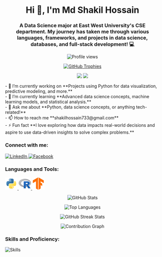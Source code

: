 <h1 align="center">Hi 👋, I'm Md Shakil Hossain</h1>
<h3 align="center">A Data Science major at East West University's CSE department. My journey has taken me through various languages, frameworks, and projects in data science, databases, and full-stack development! 💻</h3>

<p align="center">
  <img src="https://komarev.com/ghpvc/?username=mdshakil-hossain&label=Profile%20views&color=0e75b6&style=flat" alt="Profile views" />
</p>

<!-- Profile Trophy Section -->
<p align="center">
  <a href="https://github.com/ryo-ma/github-profile-trophy">
    <img src="https://github-profile-trophy.vercel.app/?username=mdshakil-hossain&theme=radical&column=4" alt="GitHub Trophies" />
  </a>
</p>

<!-- Fun Animated Gifs -->
<div align="center">
  <img src="https://i.giphy.com/media/v1.Y2lkPTc5MGI3NjExcWtweHR1cGE4N2F0NHRqbHNqcW1mbWlhNW45eDh6eXZpNHNqaG9yMSZlcD12MV9pbnRlcm5hbF9naWZfYnlfaWQmY3Q9Zw/LaVp0AyqR5bGsC5Cbm/giphy.gif" width="300"/>
  <img src="https://i.giphy.com/media/v1.Y2lkPTc5MGI3NjExbmh2YmI5cm9mNmVmeml2Ymwyb3J2bnRkczg4enZ4N2ltb2JuNjlzMSZlcD12MV9pbnRlcm5hbF9naWZfYnlfaWQmY3Q9Zw/bGgsc5mWoryfgKBx1u/giphy.gif" width="300"/>
</div>

<!-- Profile Description and Fun Facts -->
<p align="left">
  - 🔭 I’m currently working on **Projects using Python for data visualization, predictive modeling, and more.**<br>
  - 🌱 I’m currently learning **Advanced data science concepts, machine learning models, and statistical analysis.**<br>
  - 💬 Ask me about **Python, data science concepts, or anything tech-related!**<br>
  - 📫 How to reach me **shakilhossain733@gmail.com**<br>
  - ⚡ Fun fact **I love exploring how data impacts real-world decisions and aspire to use data-driven insights to solve complex problems.**
</p>

<!-- Connect With Me Section -->
<h3 align="left">Connect with me:</h3>
<p align="left">
  <a href="https://linkedin.com/in/md-shakil-hossain733" target="blank">
    <img align="center" src="https://raw.githubusercontent.com/rahuldkjain/github-profile-readme-generator/master/src/images/icons/Social/linked-in-alt.svg" alt="LinkedIn" height="30" width="40" />
  </a>
  <a href="https://fb.com/md.shakil.hossain.6969" target="blank">
    <img align="center" src="https://raw.githubusercontent.com/rahuldkjain/github-profile-readme-generator/master/src/images/icons/Social/facebook.svg" alt="Facebook" height="30" width="40" />
  </a>
</p>

<!-- Languages and Tools Section -->
<h3 align="left">Languages and Tools:</h3>
<p align="left"> 
  <a href="https://www.python.org" target="_blank">
    <img src="https://raw.githubusercontent.com/devicons/devicon/master/icons/python/python-original.svg" alt="python" width="40" height="40"/>
  </a>
  <a href="https://www.r-project.org/" target="_blank">
    <img src="https://raw.githubusercontent.com/devicons/devicon/master/icons/r/r-original.svg" alt="r" width="40" height="40"/>
  </a>
  <a href="https://www.tensorflow.org/" target="_blank">
    <img src="https://raw.githubusercontent.com/devicons/devicon/master/icons/tensorflow/tensorflow-original.svg" alt="tensorflow" width="40" height="40"/>
  </a>
</p>

<!-- GitHub Stats -->
<p align="center">
  <img src="https://github-readme-stats.vercel.app/api?username=mdshakil-hossain&show_icons=true&locale=en&theme=radical" alt="GitHub Stats" />
</p>

<p align="center">
  <img src="https://github-readme-stats.vercel.app/api/top-langs?username=mdshakil-hossain&show_icons=true&locale=en&layout=compact&theme=radical" alt="Top Languages" />
</p>

<!-- Streak Stats -->
<p align="center">
  <img src="https://github-readme-streak-stats.herokuapp.com/?user=mdshakil-hossain&theme=radical" alt="GitHub Streak Stats"/>
</p>

<!-- Contribution Graph with Custom Theme -->
<p align="center">
  <img src="https://github-contribution-grid-snake.vercel.app/api?username=mdshakil-hossain&theme=github-dark&border_radius=10&hide_border=true&count_private=true" alt="Contribution Graph" />
</p>



<!-- Dynamic Skills Proficiency Graph -->
<h3 align="left">Skills and Proficiency:</h3>
<p align="left">
  <img src="https://skillicons.dev/icons?i=python,r,tensorflow,react,sql,html,css,js,java" alt="Skills" />
</p>
